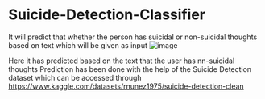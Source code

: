 # Suicide-Detection-Classifier
It will predict that whether the person has suicidal or non-suicidal thoughts based on text which will be given as input
![image](https://user-images.githubusercontent.com/79148439/174438391-212ad787-416a-496d-a159-f02e83c22be3.png)

Here it has predicted based on the text that the user has nn-suicidal thoughts
Prediction has been done with the help of the Suicide Detection dataset which can be accessed through  https://www.kaggle.com/datasets/rnunez1975/suicide-detection-clean
